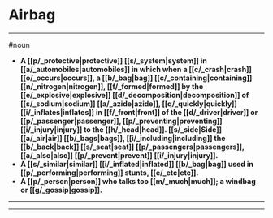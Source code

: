 # Airbag
---
#noun
- **A [[p/_protective|protective]] [[s/_system|system]] in [[a/_automobiles|automobiles]] in which when a [[c/_crash|crash]] [[o/_occurs|occurs]], a [[b/_bag|bag]] [[c/_containing|containing]] [[n/_nitrogen|nitrogen]], [[f/_formed|formed]] by the [[e/_explosive|explosive]] [[d/_decomposition|decomposition]] of [[s/_sodium|sodium]] [[a/_azide|azide]], [[q/_quickly|quickly]] [[i/_inflates|inflates]] in [[f/_front|front]] of the [[d/_driver|driver]] or [[p/_passenger|passenger]], [[p/_preventing|preventing]] [[i/_injury|injury]] to the [[h/_head|head]]. [[s/_side|Side]] [[a/_air|air]] [[b/_bags|bags]], [[i/_including|including]] the [[b/_back|back]] [[s/_seat|seat]] [[p/_passengers|passengers]], [[a/_also|also]] [[p/_prevent|prevent]] [[i/_injury|injury]].**
- **A [[s/_similar|similar]] [[i/_inflated|inflated]] [[b/_bag|bag]] used in [[p/_performing|performing]] stunts, [[e/_etc|etc]].**
- **A [[p/_person|person]] who talks too [[m/_much|much]]; a windbag or [[g/_gossip|gossip]].**
---
---
